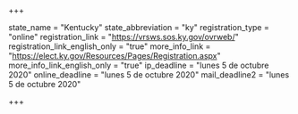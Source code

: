 +++

state_name = "Kentucky"
state_abbreviation = "ky"
registration_type = "online"
registration_link = "https://vrsws.sos.ky.gov/ovrweb/"
registration_link_english_only = "true"
more_info_link = "https://elect.ky.gov/Resources/Pages/Registration.aspx"
more_info_link_english_only = "true"
ip_deadline = "lunes 5 de octubre 2020"
online_deadline = "lunes 5 de octubre 2020"
mail_deadline2 = "lunes 5 de octubre 2020"

+++